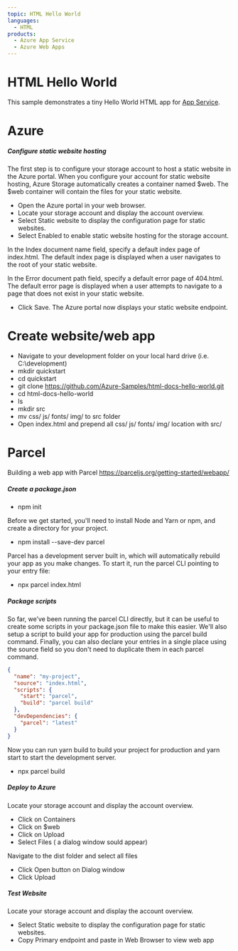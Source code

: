 ```yaml
---
topic: HTML Hello World
languages:
  - HTML
products:
  - Azure App Service
  - Azure Web Apps
---
```


# HTML Hello World

This sample demonstrates a tiny Hello World HTML app for [App Service](https://docs.microsoft.com/azure/app-service).

# Azure

##### Configure static website hosting
The first step is to configure your storage account to host a static website in the Azure portal. When you configure your account for static website hosting, Azure Storage automatically creates a container named $web. The $web container will contain the files for your static website.

- Open the Azure portal in your web browser.
- Locate your storage account and display the account overview.
- Select Static website to display the configuration page for static websites.
- Select Enabled to enable static website hosting for the storage account.

In the Index document name field, specify a default index page of index.html. The default index page is displayed when a user navigates to the root of your static website.

In the Error document path field, specify a default error page of 404.html. The default error page is displayed when a user attempts to navigate to a page that does not exist in your static website.

- Click Save. The Azure portal now displays your static website endpoint.

# Create website/web app

- Navigate to your development folder on your local hard drive (i.e. C:\development)
- mkdir quickstart
- cd quickstart
- git clone https://github.com/Azure-Samples/html-docs-hello-world.git
- cd html-docs-hello-world
- ls
- mkdir src
- mv css/ js/ fonts/ img/ to src folder
- Open index.html and prepend all css/ js/ fonts/ img/ location with src/

# Parcel
Building a web app with Parcel
https://parceljs.org/getting-started/webapp/

##### Create a package.json
- npm init

Before we get started, you'll need to install Node and Yarn or npm, and create a directory for your project. 

- npm install --save-dev parcel

Parcel has a development server built in, which will automatically rebuild your app as you make changes. To start it, run the parcel CLI pointing to your entry file:

- npx parcel index.html

##### Package scripts
So far, we’ve been running the parcel CLI directly, but it can be useful to create some scripts in your package.json file to make this easier. We'll also setup a script to build your app for production using the parcel build command. Finally, you can also declare your entries in a single place using the source field so you don't need to duplicate them in each parcel command.

```json
{
  "name": "my-project",
  "source": "index.html",
  "scripts": {
    "start": "parcel",
    "build": "parcel build"
  },
  "devDependencies": {
    "parcel": "latest"
  }
}
```

Now you can run yarn build to build your project for production and yarn start to start the development server.

- npx parcel build

##### Deploy to Azure

Locate your storage account and display the account overview.

- Click on Containers
- Click on $web
- Click on Upload
- Select Files ( a dialog window sould appear)

Navigate to the dist folder and select all files

- Click Open button on Dialog window
- Click Upload

##### Test Website

Locate your storage account and display the account overview.

- Select Static website to display the configuration page for static websites.
- Copy Primary endpoint and paste in Web Browser to view web app


